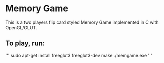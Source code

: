 Memory Game
===========

This is a two players flip card styled Memory Game implemented in C with OpenGL/GLUT.

To play, run:
-------------
'''
sudo apt-get install freeglut3 freeglut3-dev
make
./memgame.exe
'''
